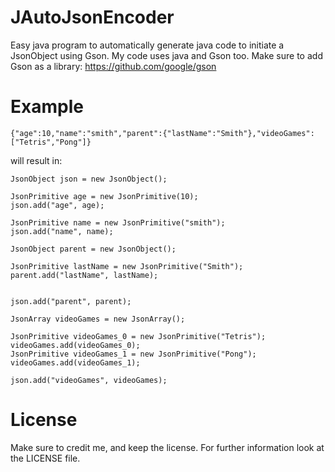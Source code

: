 # JAutoJsonEncoder
Easy java program to automatically generate java code to initiate a JsonObject using Gson. My code uses java and Gson too. Make sure to add Gson as a library: https://github.com/google/gson

# Example
```
{"age":10,"name":"smith","parent":{"lastName":"Smith"},"videoGames":["Tetris","Pong"]}
```
will result in:
```
JsonObject json = new JsonObject();

JsonPrimitive age = new JsonPrimitive(10);
json.add("age", age);

JsonPrimitive name = new JsonPrimitive("smith");
json.add("name", name);

JsonObject parent = new JsonObject();

JsonPrimitive lastName = new JsonPrimitive("Smith");
parent.add("lastName", lastName);


json.add("parent", parent);

JsonArray videoGames = new JsonArray();

JsonPrimitive videoGames_0 = new JsonPrimitive("Tetris");
videoGames.add(videoGames_0);
JsonPrimitive videoGames_1 = new JsonPrimitive("Pong");
videoGames.add(videoGames_1);

json.add("videoGames", videoGames);
```
# License
Make sure to credit me, and keep the license. For further information look at the LICENSE file.
